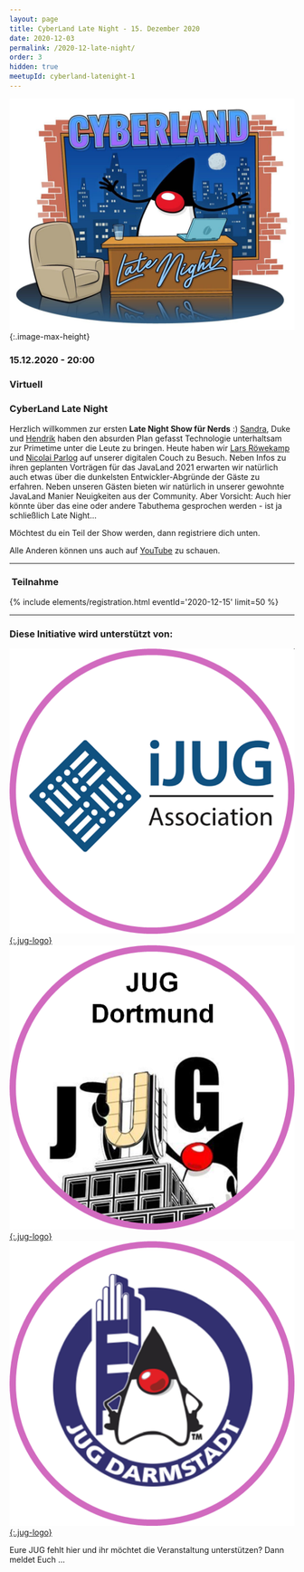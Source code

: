 ```yaml
---
layout: page
title: CyberLand Late Night - 15. Dezember 2020
date: 2020-12-03
permalink: /2020-12-late-night/
order: 3
hidden: true
meetupId: cyberland-latenight-1
---
```


![Logo](/assets/logo/cyberland-Late-Night.jpg){:.image-max-height}

### <i class="fas fa-lg fa-calendar"></i> 15.12.2020 - 20:00

### <i class="fas fa-lg fa-globe"></i> Virtuell

### <i class="fas fa-lg fa-tv"></i> CyberLand Late Night

Herzlich willkommen zur ersten **Late Night Show für Nerds** :) [Sandra](https://twitter.com/SandraParsick), Duke und [Hendrik](https://twitter.com/hendrikEbbers) haben den absurden Plan gefasst Technologie unterhaltsam zur Primetime unter die Leute zu bringen. Heute haben wir [Lars Röwekamp](https://twitter.com/mobileLarson) und [Nicolai Parlog](https://twitter.com/nipafx) auf unserer digitalen Couch zu Besuch. Neben Infos zu ihren geplanten Vorträgen für das JavaLand 2021 erwarten wir natürlich auch etwas über die dunkelsten Entwickler-Abgründe der Gäste zu erfahren. Neben unseren Gästen bieten wir natürlich in unserer gewohnte JavaLand Manier Neuigkeiten aus der Community. Aber Vorsicht: Auch hier könnte über das eine oder andere Tabuthema gesprochen werden - ist ja schließlich Late Night...

Möchtest du ein Teil der Show werden, dann registriere dich unten.

Alle Anderen können uns auch auf [YouTube](https://youtu.be/BOOLAsXCU-Y) zu schauen.


<hr />

### <i class="fas fa-lg fa-door-open"></i>&nbsp;Teilnahme

{% include elements/registration.html eventId='2020-12-15' limit=50 %}

<hr />

### <i class="fas fa-lg fa-heart"></i> Diese Initiative wird unterstützt von:

[![ijug](/assets/logo/ijug.png){:.jug-logo}](https://www.ijug.eu/)
[![jugdo](/assets/logo/jugdo.png){:.jug-logo}](https://www.meetup.com/JUG-Dortmund/)
[![jugda](/assets/logo/jugda.png){:.jug-logo}](https://www.jug-da.de/)

Eure JUG fehlt hier und ihr möchtet die Veranstaltung unterstützen? Dann meldet Euch ...

